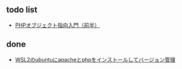 ## todo list
- [PHPオブジェクト指向入門（前半）](https://qiita.com/mpyw/items/41230bec5c02142ae691)

## done
- [WSL2のubuntuにapacheとphpをインストールしてバージョン管理](https://zenn.dev/sakots/articles/a4217c84e10a41)
